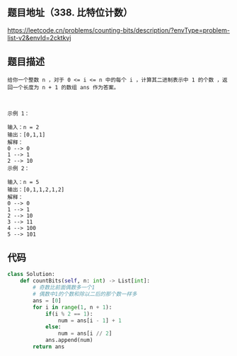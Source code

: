 ## 题目地址（338. 比特位计数）

https://leetcode.cn/problems/counting-bits/description/?envType=problem-list-v2&envId=2cktkvj

## 题目描述

```
给你一个整数 n ，对于 0 <= i <= n 中的每个 i ，计算其二进制表示中 1 的个数 ，返回一个长度为 n + 1 的数组 ans 作为答案。

 

示例 1：

输入：n = 2
输出：[0,1,1]
解释：
0 --> 0
1 --> 1
2 --> 10
示例 2：

输入：n = 5
输出：[0,1,1,2,1,2]
解释：
0 --> 0
1 --> 1
2 --> 10
3 --> 11
4 --> 100
5 --> 101

```


## 代码

```python
class Solution:
    def countBits(self, n: int) -> List[int]:
        # 奇数比前面偶数多一个1
        # 偶数中1的个数和除以二后的那个数一样多
        ans = [0]
        for i in range(1, n + 1):
            if(i % 2 == 1):
                num = ans[i - 1] + 1
            else:
                num = ans[i // 2]
            ans.append(num)
        return ans
```

